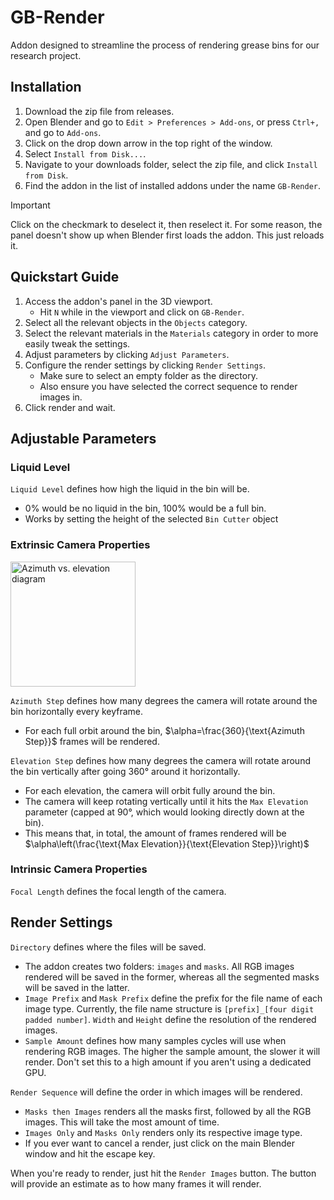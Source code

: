 # GB-Render

Addon designed to streamline the process of rendering grease bins for our research project.

## Installation
1. Download the zip file from releases.
2. Open Blender and go to `Edit > Preferences > Add-ons`, or press `Ctrl+,` and go to `Add-ons`.
3. Click on the drop down arrow in the top right of the window.
4. Select `Install from Disk...`.
5. Navigate to your downloads folder, select the zip file, and click `Install from Disk`.
6. Find the addon in the list of installed addons under the name `GB-Render`. 

> [!IMPORTANT]
> Click on the checkmark to deselect it, then reselect it. For some reason, the panel doesn't show up when Blender first loads the addon. This just reloads it.

## Quickstart Guide
1. Access the addon's panel in the 3D viewport.
    - Hit `N` while in the viewport and click on `GB-Render`.
2. Select all the relevant objects in the `Objects` category.
3. Select the relevant materials in the `Materials` category in order to more easily tweak the settings.
4. Adjust parameters by clicking `Adjust Parameters`.
5. Configure the render settings by clicking `Render Settings`.
    - Make sure to select an empty folder as the directory.
    - Also ensure you have selected the correct sequence to render images in.
6. Click render and wait.

## Adjustable Parameters
### Liquid Level
`Liquid Level` defines how high the liquid in the bin will be.
- 0% would be no liquid in the bin, 100% would be a full bin.
- Works by setting the height of the selected `Bin Cutter` object

### Extrinsic Camera Properties

<img src="https://github.com/user-attachments/assets/c4ab764b-58e0-46c3-ac31-bd68cbaacaf7" alt="Azimuth vs. elevation diagram" style="width:200px;"/>

`Azimuth Step` defines how many degrees the camera will rotate around the bin 
horizontally every keyframe.
- For each full orbit around the bin, $\alpha=\frac{360}{\text{Azimuth Step}}$ frames will be rendered.

`Elevation Step` defines how many degrees the camera will rotate around the bin vertically after going 360° around it horizontally.
- For each elevation, the camera will orbit fully around the bin. 
- The camera will keep rotating vertically until it hits the `Max Elevation` parameter (capped at 90°, which would looking directly down at the bin).
- This means that, in total, the amount of frames rendered will be $\alpha\left(\frac{\text{Max Elevation}}{\text{Elevation Step}}\right)$

### Intrinsic Camera Properties
`Focal Length` defines the focal length of the camera.

## Render Settings
`Directory` defines where the files will be saved.
- The addon creates two folders: `images` and `masks`. All RGB images rendered will be saved in the former, whereas all the segmented masks will be saved in the latter.
- `Image Prefix` and `Mask Prefix` define the prefix for the file name of each image type. Currently, the file name structure is `[prefix]_[four digit padded number]`.
`Width` and `Height` define the resolution of the rendered images.
- `Sample Amount` defines how many samples cycles will use when rendering RGB images. The higher the sample amount, the slower it will render. Don't set this to a high amount if you aren't using a dedicated GPU.

`Render Sequence` will define the order in which images will be rendered.
- `Masks then Images` renders all the masks first, followed by all the RGB images. This will take the most amount of time.
- `Images Only` and `Masks Only` renders only its respective image type.
- If you ever want to cancel a render, just click on the main Blender window and hit the escape key.

When you're ready to render, just hit the `Render Images` button. The button will provide an estimate as to how many frames it will render.


